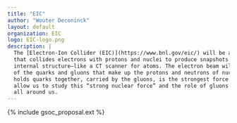 ```yaml
---
title: "EIC"
author: "Wouter Deconinck"
layout: default
organization: EIC
logo: EIC-logo.png
description: |
  The [Electron-Ion Collider (EIC)](https://www.bnl.gov/eic/) will be a particle accelerator
  that collides electrons with protons and nuclei to produce snapshots of those particles’
  internal structure—like a CT scanner for atoms. The electron beam will reveal the arrangement 
  of the quarks and gluons that make up the protons and neutrons of nuclei. The force that 
  holds quarks together, carried by the gluons, is the strongest force in Nature. The EIC will
  allow us to study this “strong nuclear force” and the role of gluons in the matter within and
  all around us. 
---
```


{% include gsoc_proposal.ext %}
